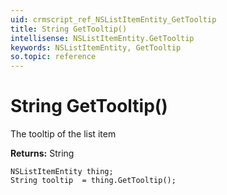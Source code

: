 ```yaml
---
uid: crmscript_ref_NSListItemEntity_GetTooltip
title: String GetTooltip()
intellisense: NSListItemEntity.GetTooltip
keywords: NSListItemEntity, GetTooltip
so.topic: reference
---
```


# String GetTooltip()

The tooltip of the list item

**Returns:** String

```crmscript
NSListItemEntity thing;
String tooltip  = thing.GetTooltip();
```

